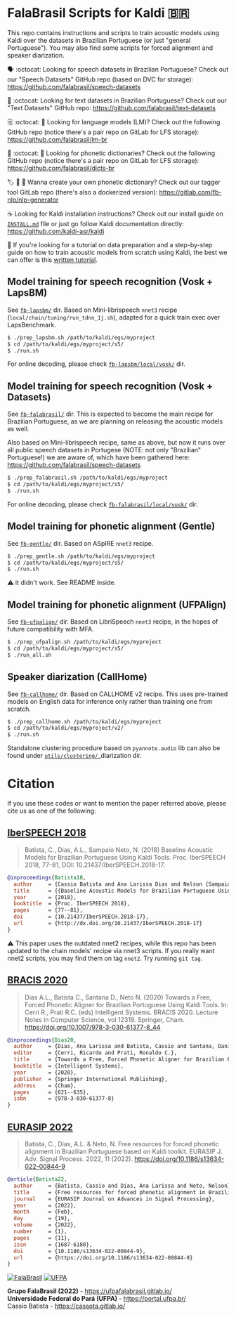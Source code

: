 # FalaBrasil Scripts for Kaldi :brazil:

This repo contains instructions and scripts to train acoustic models using
Kaldi over the datasets in Brazilian Portuguese (or just "general Portuguese").
You may also find some scripts for forced alignment and speaker diarization.

:speaking_head: :octocat: Looking for speech datasets in Brazilian Portuguese?
Check out our "Speech Datasets" GitHub repo (based on DVC for storage):
https://github.com/falabrasil/speech-datasets

:memo: :octocat: Looking for text datasets in Brazilian Portuguese?
Check out our "Text Datasets" GitHub repo:
https://github.com/falabrasil/text-datasets

:spiral_notepad: :octocat: :fox_face: Looking for language models (LM)? 
Check out the following GitHub repo 
(notice there's a pair repo on GitLab for LFS storage):
https://github.com/falabrasil/lm-br

:newspaper: :octocat: :fox_face: Looking for phonetic dictionaries? 
Check out the following GitHub repo 
(notice there's a pair repo on GitLab for LFS storage):
https://github.com/falabrasil/dicts-br

:label: :fox_face: :whale: Wanna create your own phonetic dictionary?
Check out our tagger tool GitLab repo (there's also a dockerized version): 
https://gitlab.com/fb-nlp/nlp-generator

:coffee: Looking for Kaldi installation instructions? Check out our install
guide on [`INSTALL.md`](INSTALL.md) file or just go follow Kaldi documentation 
directly: https://github.com/kaldi-asr/kaldi

:footprints: If you're looking for a tutorial on data preparation and a
step-by-step guide on how to train acoustic models from scratch using Kaldi,
the best we can offer is this [written tutorial](TUTORIAL.md).


## Model training for speech recognition (Vosk + LapsBM)

See [`fb-lapsbm/`](./fb-lapsbm) dir.
Based on Mini-librispeech `nnet3` recipe (`local/chain/tuning/run_tdnn_1j.sh`),
adapted for a quick train exec over LapsBenchmark.

```bash
$ ./prep_lapsbm.sh /path/to/kaldi/egs/myproject
$ cd /path/to/kaldi/egs/myproject/s5/
$ ./run.sh
```

For online decoding, please check
[`fb-lapsbm/local/vosk/`](./fb-lapsbm/local/vosk) dir.


## Model training for speech recognition (Vosk + Datasets)

See [`fb-falabrasil/`](./fb-falabrasil) dir.
This is expected to become the main recipe for Brazilian Portuguese, as we are
planning on releasing the acoustic models as well.

Also based on Mini-librispeech recipe, same as above, but now it runs over all
public speech datasets in Portugese (NOTE: not only "Brazilian" Portuguese!) we
are aware of, which have been gathered here:
https://github.com/falabrasil/speech-datasets

```bash
$ ./prep_falabrasil.sh /path/to/kaldi/egs/myproject
$ cd /path/to/kaldi/egs/myproject/s5/
$ ./run.sh
```

For online decoding, please check
[`fb-falabrasil/local/vosk/`](./fb-falabrasil/local/vosk) dir.


## Model training for phonetic alignment (Gentle)

See [`fb-gentle/`](./fb-gentle) dir.
Based on ASpIRE `nnet3` recipe.

```bash
$ ./prep_gentle.sh /path/to/kaldi/egs/myproject
$ cd /path/to/kaldi/egs/myproject/s5/
$ ./run.sh
```

:warning: it didn't work. See README inside.

## Model training for phonetic alignment (UFPAlign)

See [`fb-ufpalign/`](./fb-ufpalign) dir.
Based on LibriSpeech `nnet3` recipe, in the hopes of future compatibility with
MFA.

```bash
$ ./prep_ufpalign.sh /path/to/kaldi/egs/myproject
$ cd /path/to/kaldi/egs/myproject/s5/
$ ./run_all.sh
```

## Speaker diarization (CallHome)

See [`fb-callhome/`](./fb-callhome) dir.
Based on CALLHOME v2 recipe. This uses pre-trained models on English data for
inference only rather than training one from scratch.

```bash
$ ./prep_callhome.sh /path/to/kaldi/egs/myproject
$ cd /path/to/kaldi/egs/myproject/v2/
$ ./run.sh
```

Standalone clustering procedure based on `pyannote.audio` lib can also be
found under [`utils/clustering/`](utils/clustering)_diarization dir.


# Citation

If you use these codes or want to mention the paper referred above, please cite 
us as one of the following: 

## [IberSPEECH 2018](https://www.isca-speech.org/archive/iberspeech_2018/batista18_iberspeech.html)

> Batista, C., Dias, A.L., Sampaio Neto, N. (2018) Baseline Acoustic Models for
> Brazilian Portuguese Using Kaldi Tools. Proc. IberSPEECH 2018, 77-81, DOI:
> 10.21437/IberSPEECH.2018-17.

```bibtex
@inproceedings{Batista18,
  author     = {Cassio Batista and Ana Larissa Dias and Nelson {Sampaio Neto}},
  title      = {{Baseline Acoustic Models for Brazilian Portuguese Using Kaldi Tools}},
  year       = {2018},
  booktitle  = {Proc. IberSPEECH 2018},
  pages      = {77--81},
  doi        = {10.21437/IberSPEECH.2018-17},
  url        = {http://dx.doi.org/10.21437/IberSPEECH.2018-17}
}
```

:warning: This paper uses the outdated nnet2 recipes, while this repo has been
updated to the chain models' recipe via nnet3 scripts. If you really want nnet2
scripts, you may find them on tag `nnet2`. Try running `git tag`.

## [BRACIS 2020](https://link.springer.com/chapter/10.1007/978-3-030-61377-8_44)

> Dias A.L., Batista C., Santana D., Neto N. (2020)
> Towards a Free, Forced Phonetic Aligner for Brazilian Portuguese Using Kaldi Tools.
> In: Cerri R., Prati R.C. (eds) Intelligent Systems. BRACIS 2020. 
> Lecture Notes in Computer Science, vol 12319. Springer, Cham.
> https://doi.org/10.1007/978-3-030-61377-8_44

```bibtex
@inproceedings{Dias20,
  author     = {Dias, Ana Larissa and Batista, Cassio and Santana, Daniel and Neto, Nelson},
  editor     = {Cerri, Ricardo and Prati, Ronaldo C.},
  title      = {Towards a Free, Forced Phonetic Aligner for Brazilian Portuguese Using Kaldi Tools},
  booktitle  = {Intelligent Systems},
  year       = {2020},
  publisher  = {Springer International Publishing},
  address    = {Cham},
  pages      = {621--635},
  isbn       = {978-3-030-61377-8}
}
```

## [EURASIP 2022](https://asp-eurasipjournals.springeropen.com/articles/10.1186/s13634-022-00844-9)

> Batista, C., Dias, A.L. & Neto, N.
> Free resources for forced phonetic alignment in Brazilian Portuguese based on Kaldi toolkit.
> EURASIP J. Adv. Signal Process. 2022, 11 (2022).
> https://doi.org/10.1186/s13634-022-00844-9

```bibtex
@article{Batista22,
  author     = {Batista, Cassio and Dias, Ana Larissa and Neto, Nelson},
  title      = {Free resources for forced phonetic alignment in Brazilian Portuguese based on Kaldi toolkit},
  journal    = {EURASIP Journal on Advances in Signal Processing},
  year       = {2022},
  month      = {Feb},
  day        = {19},
  volume     = {2022},
  number     = {1},
  pages      = {11},
  issn       = {1687-6180},
  doi        = {10.1186/s13634-022-00844-9},
  url        = {https://doi.org/10.1186/s13634-022-00844-9}
}
```


[![FalaBrasil](https://gitlab.com/falabrasil/avatars/-/raw/main/logo_fb_git_footer.png)](https://ufpafalabrasil.gitlab.io/ "Visite o site do Grupo FalaBrasil") [![UFPA](https://gitlab.com/falabrasil/avatars/-/raw/main/logo_ufpa_git_footer.png)](https://portal.ufpa.br/ "Visite o site da UFPA")

__Grupo FalaBrasil (2022)__ - https://ufpafalabrasil.gitlab.io/      
__Universidade Federal do Pará (UFPA)__ - https://portal.ufpa.br/     
Cassio Batista - https://cassota.gitlab.io/    
